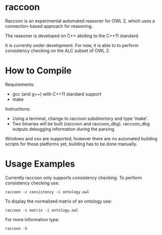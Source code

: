 raccoon
=======

Raccoon is an experimental automated reasoner for OWL 2, which uses a connection-based approach for reasoning.

The reasoner is developed on C++ abiding to the C++11 standard.

It is currently under development. For now, it is able to to perform consistency checking on the ALC subset of OWL 2.

How to Compile
======

Requirements:
* gcc (and g++) with C++11 standard support
* make

Instructions:
* Using a terminal, change to raccoon subdirectory and type 'make'.
* Two binaries will be built (raccoon and raccoon_dbg). raccoon_dbg outputs debugging information during the parsing.


Windows and osx are supported, however there are no automated building scripts for those platforms yet, building has to
be done manually.

Usage Examples
======

Currently raccoon only supports consistency checking.
To perform consistency checking use:
```
raccoon -c consistency -i ontology.owl
```

To display the normalized matrix of an ontology use:
```
raccoon -c matrix -i ontology.owl
```

For more information type:
```
raccoon -h
```